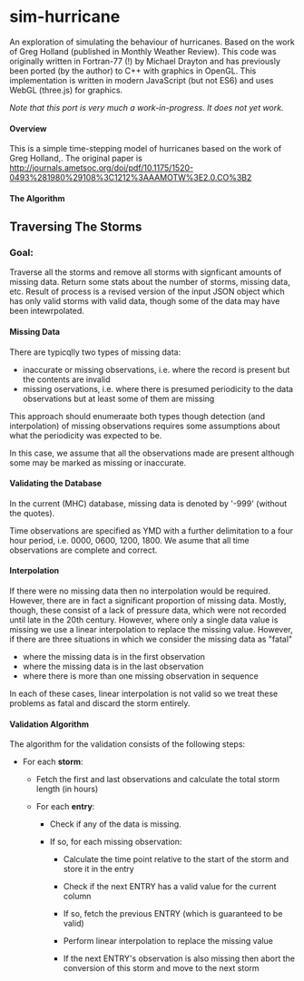 # sim-hurricane
An exploration of simulating the behaviour of hurricanes. Based on the work of Greg Holland (published in Monthly Weather Review).  This code was originally written in Fortran-77 (!) by Michael Drayton and has previously  been ported (by the author) to C++ with graphics in OpenGL.  This implementation is written in modern JavaScript (but not ES6) and uses WebGL (three.js) for graphics.

*Note that this port is very much a work-in-progress.  It does not yet work.*

#### Overview

This is a simple time-stepping model of hurricanes based on the work of Greg Holland,. The original paper is http://journals.ametsoc.org/doi/pdf/10.1175/1520-0493%281980%29108%3C1212%3AAAMOTW%3E2.0.CO%3B2



#### The Algorithm



## Traversing The Storms

### **Goal:** 

Traverse all the storms and remove all storms with signficant amounts of missing data. Return some stats about the number of storms, missing data, etc.  Result of process is a revised version of the input JSON object which has only valid storms with valid data, though some of the data may have been intewrpolated.

#### **Missing Data**

There are typicqlly two types of missing data:

* inaccurate or missing observations, i.e. where the record is present but the contents are invalid
* missing oservations, i.e. where there is presumed periodicity to the data observations but at least some of them are missing

This approach should enumeraate both types though detection (and interpolation) of missing observations requires some assumptions about what the periodicity was expected to be.

In this case, we assume that all the observations made are present although some may be marked as missing or inaccurate.

#### **Validating the Database**

In the current (MHC) database, missing data is denoted by '-999' (without the quotes).  

Time observations are specified as YMD with a further delimitation to a four hour period, i.e. 0000, 0600, 1200, 1800. We asume that all time observations are complete and correct.

#### **Interpolation**

If there were no missing data then no interpolation would be required.  However, there are in fact a significant proportion of missing data.  Mostly, though, these consist of a lack of pressure data, which were not recorded until late in the 20th century.  However, where only a single data value is missing we use a linear interpolation to replace the missing value.  However, if there are three situations in which we consider the missing data as "fatal"

- where the missing data is in the first observation
- where the missing data is in the last observation
- where there is more than one missing observation in sequence

In each of these cases, linear interpolation is not valid so we treat these problems as fatal and discard the storm entirely.

#### **Validation Algorithm**

The algorithm for the validation consists of the following steps:

- For each **storm**:

    - Fetch the first and last observations and calculate the total storm length (in hours)

    - For each **entry**:

        - Check if any of the data is missing. 

        - If so, for each missing observation:

            - Calculate the time point relative to the start of the storm and store it in the entry

            - Check if the next ENTRY has a valid value for the current column

            - If so, fetch the previous ENTRY (which is guaranteed to be valid)

            - Perform linear interpolation to replace the missing value

            - If the next ENTRY's observation is also missing then abort the conversion of this storm and move to the next storm

                

